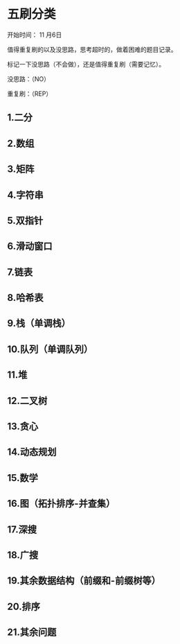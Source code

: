 # 五刷分类

开始时间： 11 月6日

值得重复刷的以及没思路，思考超时的，做着困难的题目记录。

标记一下没思路（不会做），还是值得重复刷（需要记忆）。

没思路：（NO）

重复刷：（REP）

## 1.二分



## 2.数组



## 3.矩阵



## 4.字符串



## 5.双指针



## 6.滑动窗口



## 7.链表



## 8.哈希表



## 9.栈（单调栈）



## 10.队列（单调队列）



## 11.堆



## 12.二叉树



## 13.贪心



## 14.动态规划



## 15.数学



## 16.图（拓扑排序-并查集）



## 17.深搜



## 18.广搜



## 19.其余数据结构（前缀和-前缀树等）



## 20.排序



## 21.其余问题

